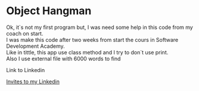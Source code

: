# Object Hangman

<p>Ok, it`s not my first program but, I was need some help in this code from my coach on start.<br>
I was make this code after two weeks from start the cours in Software Development Academy.<br>
Like in tittle, this app use class method and I try to don`t use print.<br>
Also I use external file with 6000 words to find</p>

Link to Linkedin 

[Invites to my Linkedin ](https://www.linkedin.com/in/dominik-pogodzi%C5%84ski-a02a6b18a/)
